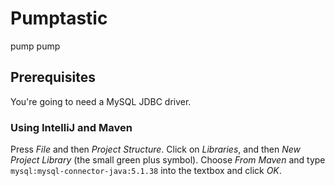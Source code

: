 # Pumptastic
pump pump

## Prerequisites
You're going to need a MySQL JDBC driver.

### Using IntelliJ and Maven
Press *File* and then *Project Structure*.
Click on *Libraries*, and then *New Project Library* (the small green plus symbol).
Choose *From Maven* and type
`mysql:mysql-connector-java:5.1.38`
into the textbox and click *OK*.
